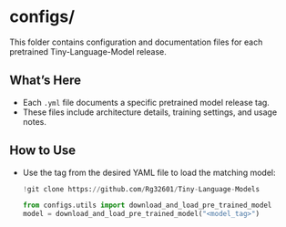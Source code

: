 # configs/

This folder contains configuration and documentation files for each pretrained Tiny-Language-Model release.

## What’s Here

- Each `.yml` file documents a specific pretrained model release tag.
- These files include architecture details, training settings, and usage notes.

## How to Use

- Use the tag from the desired YAML file to load the matching model:

  ```python
  !git clone https://github.com/Rg32601/Tiny-Language-Models
  
  from configs.utils import download_and_load_pre_trained_model
  model = download_and_load_pre_trained_model("<model_tag>")
  ```

